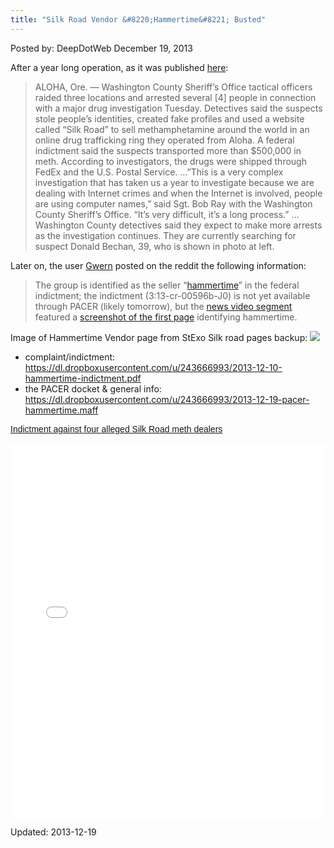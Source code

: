 ```yaml
---
title: "Silk Road Vendor &#8220;Hammertime&#8221; Busted"
---
```


<span>Posted by: DeepDotWeb </span>
<span>December 19, 2013</span>


<p>After a year long operation, as it was published <a href="http://www.kgw.com/news/Wash-county-tactical-police-conducting-3-dawn-raids-236190011.html" target="_blank">here</a>:</p>
<blockquote><p>ALOHA, Ore. &#8212; Washington County Sheriff&#8217;s Office tactical officers raided three locations and arrested several [4] people in connection with a major drug investigation Tuesday. Detectives said the suspects stole people&#8217;s identities, created fake profiles and used a website called &#8220;Silk Road&#8221; to sell methamphetamine around the world in an online drug trafficking ring they operated from Aloha. A federal indictment said the suspects transported more than $500,000 in meth. According to investigators, the drugs were shipped through FedEx and the U.S. Postal Service. &#8230;&#8221;This is a very complex investigation that has taken us a year to investigate because we are dealing with Internet crimes and when the Internet is involved, people are using computer names,&#8221; said Sgt. Bob Ray with the Washington County Sheriff&#8217;s Office. &#8220;It&#8217;s very difficult, it&#8217;s a long process.&#8221; &#8230;Washington County detectives said they expect to make more arrests as the investigation continues. They are currently searching for suspect Donald Bechan, 39, who is shown in photo at left.</p></blockquote>
<p>Later on, the user <a href="http://www.reddit.com/user/gwern" target="_blank">Gwern</a> posted on the reddit the following information:</p>
<blockquote><p>The group is identified as the seller &#8220;<a href="https://dl.dropboxusercontent.com/u/243666993/silkroad-hammertime.htm" target="_blank">hammertime</a>&#8221; in the federal indictment; the indictment (3:13-cr-00596b-J0) is not yet available through PACER (likely tomorrow), but the <a href="https://dl.dropboxusercontent.com/u/243666993/2013-12-17-kgw-silkroad-hammertime.mp4" target="_blank">news video segment</a> featured a <a href="http://i.imgur.com/ZlcbTZt.png" target="_blank">screenshot of the first page</a> identifying hammertime.</p></blockquote>
<p>Image of Hammertime Vendor page from StExo Silk road pages backup: 

<img src="https://gir.pub/deepdotweb/imgs/2013/12/hammertime.jpg"/>
<ul>
<li>complaint/indictment: <a href="https://dl.dropboxusercontent.com/u/243666993/2013-12-10-hammertime-indictment.pdf">https://dl.dropboxusercontent.com/u/243666993/2013-12-10-hammertime-indictment.pdf</a></li>
<li>the PACER docket &amp; general info: <a href="https://dl.dropboxusercontent.com/u/243666993/2013-12-19-pacer-hammertime.maff">https://dl.dropboxusercontent.com/u/243666993/2013-12-19-pacer-hammertime.maff</a></li>
</ul>
<p style="margin: 12px auto 6px auto; font-family: Helvetica,Arial,Sans-serif; font-style: normal; font-variant: normal; font-weight: normal; font-size: 14px; line-height: normal; font-size-adjust: none; font-stretch: normal; -x-system-font: none; display: block;"><a style="text-decoration: underline;" title="View Indictment against four alleged Silk Road meth dealers on Scribd" href="http://www.scribd.com/doc/192548341">Indictment against four alleged Silk Road meth dealers</a></p>
<p><iframe id="doc_4722" src="//www.scribd.com/embeds/192548341/content?start_page=1&amp;view_mode=scroll&amp;show_recommendations=true" height="600" width="100%" frameborder="0" scrolling="no" data-auto-height="false" data-aspect-ratio="undefined"></iframe></p>

Updated: 2013-12-19